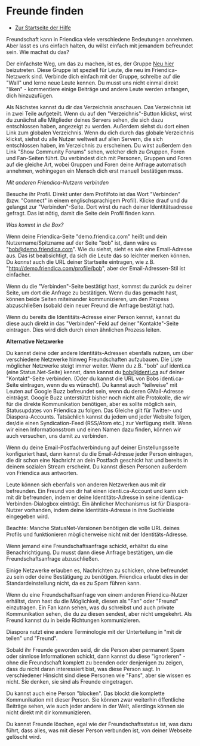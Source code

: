 Freunde finden
==============

* [Zur Startseite der Hilfe](help)

Freundschaft kann in Friendica viele verschiedene Bedeutungen annehmen. Aber lasst es uns einfach halten, du willst einfach mit jemandem befreundet sein. Wie machst du das?

Der einfachste Weg, um das zu machen, ist es, der Gruppe <a href="http://kakste.com/profile/newhere">Neu hier</a> beizutreten. Diese Gruppe ist speziell für Leute, die neu im Friendica-Netzwerk sind. Verbinde dich einfach mit der Gruppe, schreibe auf die "Wall" und lerne neue Leute kennen. Du musst uns nicht einmal direkt "liken" - kommentiere einige Beiträge und andere Leute werden anfangen, dich hinzuzufügen.

Als Nächstes kannst du dir das Verzeichnis anschauen. Das Verzeichnis ist in zwei Teile aufgeteilt. Wenn du auf den "Verzeichnis"-Button klickst, wirst du zunächst alle Mitglieder deines Servers sehen, die sich dazu entschlossen haben, angezeigt zu werden. Außerdem siehst du dort einen Link zum globalen Verzeichnis. Wenn du dich durch das globale Verzeichnis klickst, siehst du alle Nutzer weltweit auf allen Servern, die sich entschlossen haben, im Verzeichnis zu erscheinen. Du wirst außerdem den Link "Show Community Forums" sehen, welcher dich zu Gruppen, Foren und Fan-Seiten führt. Du verbindest dich mit Personen, Gruppen und Foren auf die gleiche Art, wobei Gruppen und Foren deine Anfrage automatisch annehmen, wohingegen ein Mensch dich erst manuell bestätigen muss.

*Mit anderen Friendica-Nutzern verbinden*

Bes‪uche ihr Profil. Direkt unter dem Profilfoto ist das Wort "Verbinden" (bzw. "Connect" in einem englischsprachigem Profil). Klicke drauf und du gelangst zur "Verbinden"-Seite. Dort wirst du nach deiner Identitätsadresse gefragt. Das ist nötig, damit die Seite dein Profil finden kann.

*Was kommt in die Box?*

Wenn deine Friendica-Seite "demo.friendica.com" heißt und dein Nutzername/Spitzname auf der Seite "bob" ist, dann wäre es "bob@demo.friendica.com". Wie du siehst, sieht es wie eine Email-Adresse aus. Das ist beabsichtigt, da sich die Leute das so leichter merken können. Du *kannst* auch die URL deiner Startseite eintragen, wie z.B. "http://demo.friendica.com/profile/bob", aber der Email-Adressen-Stil ist einfacher.

Wenn du die "Verbinden"-Seite bestätigt hast, kommst du zurück zu deiner Seite, um dort die Anfrage zu bestätigen. Wenn du das gemacht hast, können beide Seiten miteinander kommunizieren, um den Prozess abzuschließen (sobald dein neuer Freund die Anfrage bestätigt hat).

Wenn du bereits die Identitäts-Adresse einer Person kennst, kannst du diese auch direkt in das "Verbinden"-Feld auf deiner "Kontakte"-Seite eintragen. Dies wird dich durch einen ähnlichen Prozess leiten.


**Alternative Netzwerke**

Du kannst deine oder andere Identitäts-Adressen ebenfalls nutzen, um über verschiedene Netzwerke hinweg Freundschaften aufzubauen. Die Liste möglicher Netzwerke steigt immer weiter. Wenn du z.B. "bob" auf identi.ca (eine Status.Net-Seite) kennst, dann kannst du bob@identi.ca auf deiner "Kontakt"-Seite verbinden. (Oder du kannst die URL von Bobs identi.ca-Seite eintragen, wenn du es wünscht). Du kannst auch "teilweise" mit Leuten auf Google Buzz befreundet sein, wenn du deren GMail-Adresse einträgst. Google Buzz unterstützt bisher noch nicht alle Protokolle, die wir für die direkte Kommunikation benötigen, aber es sollte möglich sein, Statusupdates von Friendica zu folgen. Das Gleiche gilt für Twitter- und Diaspora-Accounts. Tatsächlich kannst du jedem und jeder Website folgen, der/die einen Syndication-Feed (RSS/Atom etc.) zur Verfügung stellt. Wenn wir einen Informationsstrom und einen Namen dazu finden, können wir auch versuchen, uns damit zu verbinden. 

Wenn du deine Email-Postfachverbindung auf deiner Einstellungsseite konfiguriert hast, dann kannst du die Email-Adresse jeder Person eintragen, die dir schon eine Nachricht an dein Postfach geschickt hat und bereits in deinem sozialen Stream erscheint. Du kannst diesen Personen außerdem von Friendica aus antworten.

Leute können sich ebenfalls von anderen Netzwerken aus mit dir befreunden. Ein Freund von dir hat einen identi.ca-Account und kann sich mit dir befreunden, indem er deine Identitäts-Adresse in seine identi.ca-Verbinden-Dialogbox einträgt. Ein ähnlicher Mechanismus ist für Diaspora-Nutzer vorhanden, indem deine Identitäts-Adresse in ihre Suchleiste eingegeben wird. 

Beachte: Manche StatusNet-Versionen benötigen die volle URL deines Profils und funktionieren möglicherweise nicht mit der Identitäts-Adresse.

Wenn jemand eine Freundschaftsanfrage schickt, erhältst du eine Benachrichtigung. Du musst dann diese Anfrage bestätigen, um die Freundschaftsanfrage abzuschließen. 

Einige Netzwerke erlauben es, Nachrichten zu schicken, ohne befreundet zu sein oder deine Bestätigung zu benötigen. Friendica erlaubt dies in der Standardeinstellung nicht, da es zu Spam führen kann.

Wenn du eine Freundschaftsanfrage von einem anderen Friendica-Nutzer erhältst, dann hast du die Möglichkeit, diesen als "Fan" oder "Freund" einzutragen. Ein Fan kann sehen, was du schreibst und auch private Kommunikation sehen, die du zu diesen sendest, aber nicht umgekehrt. Als Freund kannst du in beide Richtungen kommunizieren.

Diaspora nutzt eine andere Terminologie mit der Unterteilung in "mit dir teilen" und "Freund".

Sobald ihr Freunde geworden seid, dir die Person aber permanent Spam oder sinnlose Informationen schickt, dann kannst du diese "ignorieren" - ohne die Freundschaft komplett zu beenden oder denjenigen zu zeigen, dass du nicht daran interessiert bist, was diese Person sagt. In verschiedener Hinsicht sind diese Personen wie "Fans", aber sie wissen es nicht. Sie denken, sie sind als Freunde eingetragen.

Du kannst auch eine Person "blocken". Das blockt die komplette Kommunikation mit dieser Person. Sie können zwar weiterhin öffentliche Beiträge sehen, wie auch jeder andere in der Welt, allerdings können sie nicht direkt mit dir kommunizieren.

Du kannst Freunde löschen, egal wie der Freundschaftsstatus ist, was dazu führt, dass alles, was mit dieser Person verbunden ist, von deiner Webseite gelöscht wird.
